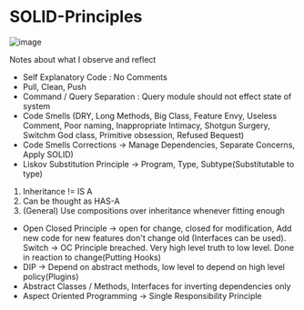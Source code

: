 # SOLID-Principles
![image](https://user-images.githubusercontent.com/12431831/75377267-6f8e8900-58f7-11ea-967e-6728bb4fc573.png)

Notes about what I observe and reflect
* Self Explanatory Code : No Comments
* Pull, Clean, Push
* Command / Query Separation : Query module should not effect state of system
* Code Smells (DRY, Long Methods, Big Class, Feature Envy, Useless Comment, Poor naming, Inappropriate Intimacy, Shotgun Surgery, Switchm God class, Primitive obsession, Refused Bequest)
* Code Smells Corrections -> Manage Dependencies, Separate Concerns, Apply SOLID)
* Liskov Substitution Principle -> Program, Type, Subtype(Substitutable to type)
1. Inheritance != IS A
2. Can be thought as HAS-A
3. (General) Use compositions over inheritance whenever fitting enough
* Open Closed Principle -> open for change, closed for modification, Add new code for new features don't change old (Interfaces can be used). Switch -> OC Principle breached. Very high level truth to low level. Done in reaction to change(Putting Hooks)
* DIP -> Depend on abstract methods, low level to depend on high level policy(Plugins)
* Abstract Classes / Methods, Interfaces for inverting dependencies only
* Aspect Oriented Programming -> Single Responsibility Principle
